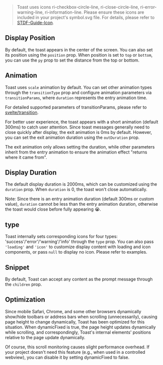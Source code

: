 > Toast uses icons ri-checkbox-circle-line, ri-close-circle-line, ri-error-warning-line, ri-information-line. Please ensure these icons are included in your project's symbol.svg file. For details, please refer to [STDF-Guide-Icon](https://stdf.design/#/guide/icon).

## Display Position

By default, the toast appears in the center of the screen. You can also set its position using the `position` prop. When position is set to `top` or `bottom`, you can use the `py` prop to set the distance from the top or bottom.

## Animation

Toast uses `scale` animation by default. You can set other animation types through the `transitionType` prop and configure animation parameters via `transitionParams`, where `duration` represents the entry animation time.

For detailed supported parameters of transitionParams, please refer to [svelte/transition](https://svelte.dev/docs#run-time-svelte-transition).

For better user experience, the toast appears with a short animation (default 300ms) to catch user attention. Since toast messages generally need to close quickly after display, the exit animation is 0ms by default. However, you can set the exit animation duration using the `outDuration` prop.

The exit animation only allows setting the duration, while other parameters inherit from the entry animation to ensure the animation effect "returns where it came from".

## Display Duration

The default display duration is 2000ms, which can be customized using the `duration` prop. When `duration` is 0, the toast won't close automatically.

Note: Since there is an entry animation duration (default 300ms or custom value), `duration` cannot be less than the entry animation duration, otherwise the toast would close before fully appearing 😭.

## type

Toast internally sets corresponding icons for four types: 'success'/'error'/'warning'/'info' through the `type` prop. You can also pass `'loading'` and `'icon'` to customize display content with loading and icon components, or pass `null` to display no icon. Please refer to examples.

## Snippet

By default, Toast can accept any content as the prompt message through the `children` prop.

## Optimization

Since mobile Safari, Chrome, and some other browsers dynamically show/hide toolbars or address bars when scrolling (unnecessarily), causing page height to change dynamically, Toast has been optimized for this situation. When dynamicFixed is true, the page height updates dynamically while scrolling, and correspondingly, Toast's internal elements' positions relative to the page update dynamically.

Of course, this scroll monitoring causes slight performance overhead. If your project doesn't need this feature (e.g., when used in a controlled webview), you can disable it by setting dynamicFixed to false.
